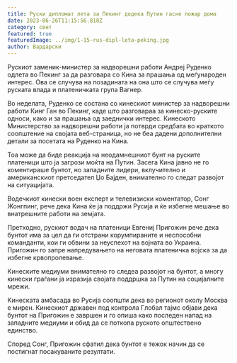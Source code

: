 ```yaml
---
title: Руски дипломат лета за Пекинг додека Путин гасне пожар дома
date: 2023-06-26T11:15:56.818Z
category: свет
featured: true
featuredImage: ../img/1-15-rus-dipl-leta-peking.jpg
author: Вардарски
---
```

Рускиот заменик-министер за надворешни работи Андреј Руденко одлета во Пекинг за да разговара со Кина за прашања од меѓународен интерес. Ова се случува на позадината на она што се случува меѓу руската влада и платеничката група Вагнер.

Во неделата, Руденко се состана со кинескиот министер за надворешни работи Кинг Ган во Пекинг, каде што разговараа за кинеско-руските односи, како и за прашања од заеднички интерес. Кинеското Министерство за надворешни работи ја потврди средбата во краткото соопштение на својата веб-страница, но не беа дадени дополнителни детали за посетата на Руденко на Кина.

Тоа може да биде реакција на неодамнешниот бунт на руските платеници што ја загрози моќта на Путин. Засега Кина јавно не го коментираше бунтот, но западните лидери, вклучително и американскиот претседател Џо Бајден, внимателно го следат развојот на ситуацијата.

Водечкиот кинески воен експерт и телевизиски коментатор, Сонг Жонгпинг, рече дека Кина ќе ја поддржи Русија и ќе избегне мешање во внатрешните работи на земјата.

Претходно, рускиот водач на платеници Евгениј Пригожин рече дека бунтот има за цел да ги отстрани корумпираните и неспособни команданти, кои ги обвини за неуспехот на војната во Украина. Пригожин го запре напредувањето на неговата платеничка војска за да избегне крвопролевање.

Кинеските медиуми внимателно го следеа развојот на бунтот, а многу кинески граѓани ја изразија својата поддршка за Путин на социјалните мрежи.

Кинеската амбасада во Русија соопшти дека во регионот околу Москва е мирен. Кинескиот државен под контрола Глобал тајмс објави дека бунтот на Пригожин е завршен и го опиша како последен напад на западните медиуми и обид да се поткопа руското општествено единство.

Според Сонг, Пригожин сфатил дека бунтот е тежок начин да се постигнат посакуваните резултати.